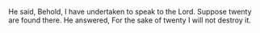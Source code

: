 He said, Behold, I have undertaken to speak to the Lord. Suppose twenty are found there. He answered, For the sake of twenty I will not destroy it.
